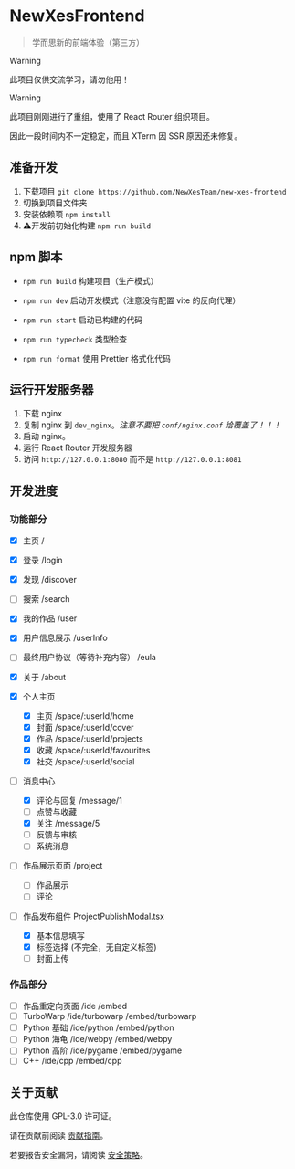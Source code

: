 # NewXesFrontend

> 学而思新的前端体验（第三方）

> [!WARNING]
> 此项目仅供交流学习，请勿他用！

> [!WARNING]
> 此项目刚刚进行了重组，使用了 React Router 组织项目。
>
> 因此一段时间内不一定稳定，而且 XTerm 因 SSR 原因还未修复。

## 准备开发

1. 下载项目 `git clone https://github.com/NewXesTeam/new-xes-frontend`
2. 切换到项目文件夹
3. 安装依赖项 `npm install`
4. ⚠️开发前初始化构建 `npm run build`

## npm 脚本

- `npm run build` 构建项目（生产模式）
- `npm run dev` 启动开发模式（注意没有配置 vite 的反向代理）
- `npm run start` 启动已构建的代码

- `npm run typecheck` 类型检查
- `npm run format` 使用 Prettier 格式化代码

## 运行开发服务器

1. 下载 nginx
2. 复制 nginx 到 `dev_nginx`。_注意不要把 `conf/nginx.conf` 给覆盖了！！！_
3. 启动 nginx。
4. 运行 React Router 开发服务器
5. 访问 `http://127.0.0.1:8080` 而不是 `http://127.0.0.1:8081`

## 开发进度

### 功能部分

- [x] 主页 /
- [x] 登录 /login
- [x] 发现 /discover
- [ ] 搜索 /search
- [x] 我的作品 /user
- [x] 用户信息展示 /userInfo
- [ ] 最终用户协议（等待补充内容） /eula
- [x] 关于 /about

- [x] 个人主页

    - [x] 主页 /space/:userId/home
    - [x] 封面 /space/:userId/cover
    - [x] 作品 /space/:userId/projects
    - [x] 收藏 /space/:userId/favourites
    - [x] 社交 /space/:userId/social

- [ ] 消息中心

    - [x] 评论与回复 /message/1
    - [ ] 点赞与收藏
    - [x] 关注 /message/5
    - [ ] 反馈与审核
    - [ ] 系统消息

- [ ] 作品展示页面 /project

    - [ ] 作品展示
    - [ ] 评论

- [ ] 作品发布组件 ProjectPublishModal.tsx

    - [x] 基本信息填写
    - [x] 标签选择 (不完全，无自定义标签)
    - [ ] 封面上传

### 作品部分

- [ ] 作品重定向页面 /ide /embed
- [ ] TurboWarp /ide/turbowarp /embed/turbowarp
- [ ] Python 基础 /ide/python /embed/python
- [ ] Python 海龟 /ide/webpy /embed/webpy
- [ ] Python 高阶 /ide/pygame /embed/pygame
- [ ] C++ /ide/cpp /embed/cpp

## 关于贡献

此仓库使用 GPL-3.0 许可证。

请在贡献前阅读 [贡献指南](CONTRIBUTING.md)。

若要报告安全漏洞，请阅读 [安全策略](SECURITY.md)。
